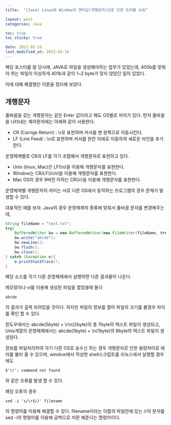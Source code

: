 ```yaml
---
title:  "[Java] Linux와 Window의 엔터값(개행문자)으로 인한 트러블 슈팅"

layout: post
categories: Java

toc: true
toc_sticky: true

date: 2022-02-16
last_modified_at: 2022-02-16
---
```


해당 포스터를 쓸 당시에, JAVA로 파일을 생성해야하는 업무가 있었는데, 400b를 맞춰야 하는 파일이 이상하게 401b과 같이 1~2 byte가 맞지 않았던 일이 있었다.

이에 대해 해결했던 이론을 정리해 보았다.


## 개행문자

줄바꿈을 갖는 개행문자는 같은 Enter 값이라고 해도 OS별로 차이가 있다.
먼저 줄바꿈을 나타내는 제어문자에는 아래와 같이 사용한다.

- CR (Carrige Return) : \r로 표현하며 커서를 맨 왼쪽으로 이동시킨다.
- LF (Line Feed) : \n로 표현하며 커서를 한칸 아래로 이동하여 새로운 라인을 추가한다.

운영체제별로 CR과 LF를 각기 조합해서 개행문자로 표현하고 있다.

- Unix (linux, Mac)은 LF(\n)을 이용해 개행문자를 표현한다.
- Window는 CR/LF(/r/n)을 이용해 개행문자를 표현한다.
- Mac OS의 경우 9버전 이하는 CR(/r)을 이용해 개행문자를 표현한다.

운영체제별 개행문자의 차이는 서로 다른 OS에서 동작하는 프로그램의 경우 문제가 발생할 수 있다.

대표적인 예를 보자.
Java의 경우 운영체제의 종류에 맞춰서 줄바꿈 문자를 변경해주는데,


```Java
String fileName = "text.txt";
try{
    BufferedWriter bw = new BufferedWriter(new FileWriter(fileName, true));
    bw.write("abcde");
    bw.newLine();
    bw.flush();
    bw.close();
} catch (Exception e){
    e.printStackTrace();
}
```

해당 소스를 각기 다른 운영체제에서 실행하면 다른 결과물이 나온다.

메모장이나 vi를 이용해 생성된 파일을 열었을때 둘다
```text
abcde

```
의 결과가 출력 되어있을 것이다. 하지만 파일의 정보를 열어 파일의 크기를 볼경우 차이를 확인 할 수 있다.

윈도우에서는 abcde(5byte) + \r\n(2byte)의 총 7byte의 텍스트 파일이 생성되고,
Unix계열의 운영체제에서는 abcde(5byte) + \n(1byte)의 6byte의 텍스트 파일이 생성된다.

정보를 파일처리하여 각기 다른 OS로 송수신 하는 경우 개행문자로 인한 용량차이로 에러를 불러 올 수 있으며,
window에서 작성한 shell스크립트를 리눅스에서 실행할 경우에도


```shell
$'\r': command not found
```
와 같은 오류를 발생 할 수 있다.

해당 오류의 경우

```shell
sed -i 's/\r$//' filename
```
의 명령어를 이용해 해결할 수 있다.
filename이라는 이름의 파일안에 있는 /r의 문자를 sed -i의 명령어를 이용해 공백으로 치환 해준다는 명령어이다.
